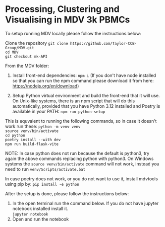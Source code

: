 # Processing, Clustering and Visualising in MDV 3k PBMCs

To setup running MDV locally please follow the instructions below:

Clone the repository
`git clone https://github.com/Taylor-CCB-Group/MDV.git`\
`cd MDV`\
`git checkout mk-API`

From the MDV folder:

1. Install front-end dependencies:
    `npm i`
(If you don't have node installed so that you can run the npm command please download it from here: https://nodejs.org/en/download)

2. Setup Python virtual environment and build the front-end that it will use. On Unix-like systems, there is an npm script that will do this automatically, provided that you have Python 3.12 installed and Poetry is available in your PATH:
    `npm run python-setup`

This is equvalent to running the following commands, so in case it doesn't work run these:
    `python -m venv venv`\
    `source venv/bin/activate`\
    `cd python`\
    `poetry install --with dev`\
    `npm run build-flask-vite`

NOTE:
In case python does not run because the default is python3, try again the above commands replacing python with python3.
On Windows systems the `source venv/bin/activate` command will not work, instead you need to run `venv/Scripts/activate.bat`

In case poetry does not work, or you do not want to use it, install mdvtools using pip by:
`pip install -e python`

After the setup is done, please follow the instructions below:

1. In the open terminal run the command below. If you do not have jupyter notebook installed install it.\
    `jupyter notebook`
2. Open and run the notebook
